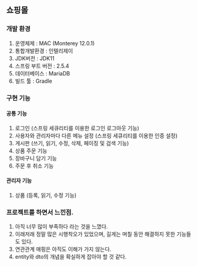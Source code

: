 ## 쇼핑몰

### 개발 환경
1. 운영체제 : MAC (Monterey 12.0.1)
2. 통합개발환경 : 인텔리제이
3. JDK버전 : JDK11
4. 스프링 부트 버전 : 2.5.4
5. 데이터베이스 : MariaDB
6. 빌드 툴 : Gradle

### 구현 기능
#### 공통 기능
1. 로그인 (스프링 세큐리티를 이용한 로그인 로그아웃 기능)
2. 사용자와 관리자마다 다른 메뉴 설정 (스프링 세큐리티를 이용한 인증 설정)
3. 게시판 (쓰기, 읽기, 수정, 삭제, 페이징 및 검색 기능)
4. 상품 주문 기능
5. 장바구니 담기 기능
6. 주문 후 취소 기능

#### 관리자 기능
1. 상품 (등록, 읽기, 수정 기능)


### 프로젝트를 하면서 느낀점.
1. 아직 너무 많이 부족하다 라는 것을 느꼈다.
2. 이래저래 정말 많은 시행착오가 있었으며, 길게는 며칠 동안 해결하지 못한 기능들도 있다.
3. 연관관계 매핑은 아직도 이해가 가지 않는다.
4. entity와 dto의 개념을 확실하게 잡아야 할 것 같다.
